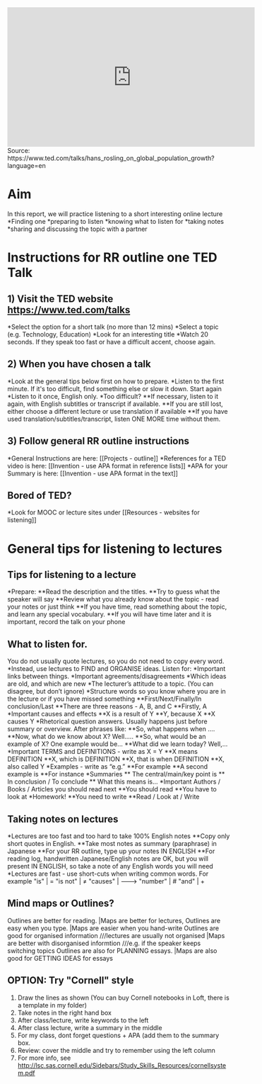 <iframe src="https://embed-ssl.ted.com/talks/lang/en/hans_rosling_on_global_population_growth.html" width="560" height="315" frameborder="0" scrolling="no" webkitAllowFullScreen mozallowfullscreen allowFullScreen></iframe>
Source: https://www.ted.com/talks/hans_rosling_on_global_population_growth?language=en

# Aim
In this report, we will practice listening to a short interesting online lecture
*Finding one
*preparing to listen
*knowing what to listen for
*taking notes
*sharing and discussing the topic with a partner



# Instructions for RR outline one TED Talk
## 1) Visit the TED website https://www.ted.com/talks
*Select the option for a short talk (no more than 12 mins)
*Select a topic (e.g. Technology, Education)
*Look for an interesting title
*Watch 20 seconds. If they speak too fast or have a difficult accent, choose again.

## 2) When you have chosen a talk
*Look at the general tips below first on how to prepare.
*Listen to the first minute. If it's too difficult, find something else or slow it down. Start again
*Listen to it once, English only.
*Too difficult?
**If necessary, listen to it again, with English subtitles or transcript if available.
**If you are still lost, either choose a different lecture or use translation if available
**If you have used translation/subtitles/transcript, listen ONE MORE time without them.

## 3) Follow general RR outline instructions
*General Instructions are here: [[Projects - outline]]
*References for a TED video is here: [[Invention - use APA format in reference lists]]
*APA for your Summary is here: [[Invention - use APA format in the text]]

## Bored of TED?
*Look for MOOC or lecture sites under [[Resources - websites for listening]]


# General tips for listening to lectures
## Tips for listening to a lecture
*Prepare:
**Read the description and the titles.
**Try to guess what the speaker will say
**Review what you already know about the topic - read your notes or just think
**If you have time, read something about the topic, and learn any special vocabulary.
**If you will have time later and it is important, record the talk on your phone


## What to listen for.
You do not usually quote lectures, so you do not need to copy every word.
*Instead, use lectures to FIND and ORGANISE ideas. Listen for:
*Important links between things.
*Important agreements/disagreements
*Which ideas are old, and which are new
*The lecturer’s attitude to a topic.  (You can disagree, but don’t ignore)
*Structure words so you know where you are in the lecture or if you have missed something
**First/Next/Finally/In conclusion/Last
**There are three reasons - A, B, and C
**Firstly, A
*Important causes and effects
**X is a result of Y
**Y, because X
**X causes Y
*Rhetorical question answers. Usually happens just before summary or overview. After phrases like:
**So, what happens when ....
**Now, what do we know about X?  Well.....
**So, what would be an example of X?  One example would be...
**What did we learn today? Well,...\
*Important TERMS and DEFINITIONS - write as X = Y
**X means DEFINITION
**X, which is DEFINITION
**X, that is when DEFINITION
**X, also called Y
*Examples - write as “e.g.”
**For example
**A second example is
**For instance
*Summaries
**	The central/main/key point is
**	In conclusion / To conclude
**	What this means is...
*Important Authors / Books / Articles you should read next
**You should read
**You have to look at
*Homework!
**You need to write
**Read / Look at / Write

## Taking notes on lectures
*Lectures are too fast and too hard to take 100% English notes
**Copy only short quotes in English.
**Take most notes as summary (paraphrase) in Japanese
**For your RR outline, type up your notes IN ENGLISH
**For reading log, handwritten Japanese/English notes are OK, but you will present IN ENGLISH, so take a note of any English words you will need
*Lectures are fast - use short-cuts when writing common words. For example
	"is" 		|	=
	"is not"	|	≠
	"causes"	|	--->
	"number"	|	# 
	"and"		|	+

## Mind maps or Outlines?
Outlines are better for reading.	|Maps are better for lectures,
Outlines are easy when you type.	|Maps are easier when you hand-write
Outlines are good for organised information ///lectures are usually not organised |Maps are better with disorganised informtion ///e.g. if the speaker keeps switching topics
Outlines are also for PLANNING essays.	|Maps are also good for GETTING IDEAS for essays

## OPTION: Try "Cornell" style
1) Draw the lines as shown (You can buy Cornell notebooks in Loft, there is a template in my folder)
2) Take notes in the right hand box
3) After class/lecture, write keywords to the left
4) After class lecture, write a summary in the middle
5) For my class, dont forget questions + APA (add them to the summary box.
6) Review: cover the middle and try to remember using the left column
7) For more info, see http://lsc.sas.cornell.edu/Sidebars/Study_Skills_Resources/cornellsystem.pdf

